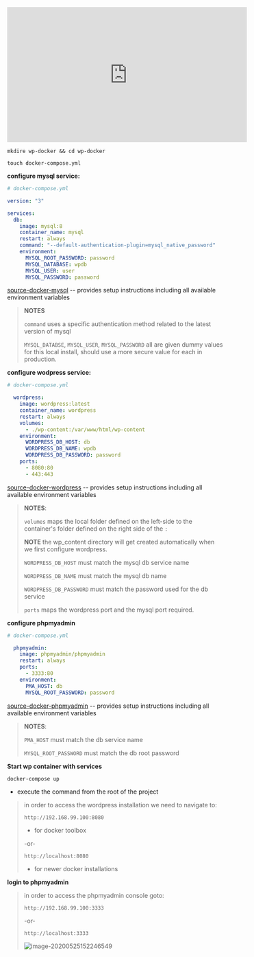 <iframe width="560" height="315" src="https://www.youtube.com/embed/BfrVWwJv8ls" frameborder="0" allow="accelerometer; autoplay; encrypted-media; gyroscope; picture-in-picture" allowfullscreen></iframe>



```shell
mkdire wp-docker && cd wp-docker
```

```shell
touch docker-compose.yml
```



**configure mysql service:**

```yaml
# docker-compose.yml

version: "3"

services:
  db:
    image: mysql:8
    container_name: mysql
    restart: always
    command: "--default-authentication-plugin=mysql_native_password"
    environment:
      MYSQL_ROOT_PASSWORD: password
      MYSQL_DATABASE: wpdb
      MYSQL_USER: user
      MYSQL_PASSWORD: password

```

[source-docker-mysql](https://hub.docker.com/_/mysql) -- provides setup instructions including all available environment variables

> **NOTES**
>
> `command` uses a specific authentication method related to the latest version of mysql
>
> `MYSQL_DATABSE`, `MYSQL_USER`, `MYSQL_PASSWORD` all are given dummy values for this local install, should use a more secure value for each in production.



**configure wodpress service:**

```yaml
# docker-compose.yml

  wordpress:
    image: wordpress:latest
    container_name: wordpress
    restart: always
    volumes:
      - ./wp-content:/var/www/html/wp-content
    environment:
      WORDPRESS_DB_HOST: db
      WORDPRESS_DB_NAME: wpdb
      WORDPRESS_DB_PASSWORD: password
    ports:
      - 8080:80
      - 443:443

```

[source-docker-wordpress](https://hub.docker.com/_/wordpress) -- provides setup instructions including all available environment variables

> **NOTES**:
>
> `volumes` maps the local folder defined on the left-side to the container's folder defined on the right side of the `:`
>
> **NOTE** the wp_content directory will get created automatically when we first configure wordpress.
>
> `WORDPRESS_DB_HOST` must match the mysql db service name
>
> `WORDPRESS_DB_NAME` must match the mysql db name
>
> `WORDPRESS_DB_PASSWORD` must match the password used for the db service
>
> `ports` maps the wordpress port and the mysql port required.





**configure phpmyadmin**

```yaml
# docker-compose.yml

  phpmyadmin:
    image: phpmyadmin/phpmyadmin
    restart: always
    ports:
      - 3333:80
    environment:
      PMA_HOST: db
      MYSQL_ROOT_PASSWORD: password

```

[source-docker-phpmyadmin](https://hub.docker.com/r/phpmyadmin/phpmyadmin) -- provides setup instructions including all available environment variables

>  **NOTES**:
>
> `PMA_HOST` must match the db service name
>
> `MYSQL_ROOT_PASSWORD` must match the db root password





**Start wp container with services**

```shell
docker-compose up
```

- execute the command from the root of the project

> in order to access the wordpress installation we need to navigate to:
>
> ```shell
> http://192.168.99.100:8080
> ```
>
> - for docker toolbox
>
> -or-
>
> ```
> http://localhost:8080
> ```
>
> - for newer docker installations
>


**login to phpmyadmin**

> in order to access the phpmyadmin console goto:
>
> ```shell
> http://192.168.99.100:3333
> ```
>
> -or-
>
> ```
> http://localhost:3333
> ```
>
> ![image-20200525152246549](https://tva1.sinaimg.cn/large/007S8ZIlgy1gf5awo44ppj30gg0crwfb.jpg)

